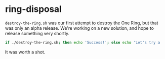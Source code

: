 # ring-disposal

`destroy-the-ring.sh` was our first attempt to destroy the One Ring, but that
was only an alpha release. We're working on a new solution, and hope to release
something very shortly.

```bash
if ./destroy-the-ring.sh; then echo 'Success!'; else echo "Let's try a different plan."; fi
```

It was worth a shot.
